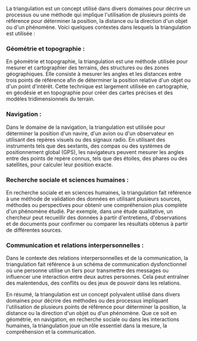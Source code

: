 La triangulation est un concept utilisé dans divers domaines pour décrire un processus ou une méthode qui implique l'utilisation de plusieurs points de référence pour déterminer la position, la distance ou la direction d'un objet ou d'un phénomène. Voici quelques contextes dans lesquels la triangulation est utilisée :

### Géométrie et topographie :
En géométrie et topographie, la triangulation est une méthode utilisée pour mesurer et cartographier des terrains, des structures ou des zones géographiques. Elle consiste à mesurer les angles et les distances entre trois points de référence afin de déterminer la position relative d'un objet ou d'un point d'intérêt. Cette technique est largement utilisée en cartographie, en géodésie et en topographie pour créer des cartes précises et des modèles tridimensionnels du terrain.

### Navigation :
Dans le domaine de la navigation, la triangulation est utilisée pour déterminer la position d'un navire, d'un avion ou d'un observateur en utilisant des repères visuels ou des signaux radio. En utilisant des instruments tels que des sextants, des compas ou des systèmes de positionnement global (GPS), les navigateurs peuvent mesurer les angles entre des points de repère connus, tels que des étoiles, des phares ou des satellites, pour calculer leur position exacte.

### Recherche sociale et sciences humaines :
En recherche sociale et en sciences humaines, la triangulation fait référence à une méthode de validation des données en utilisant plusieurs sources, méthodes ou perspectives pour obtenir une compréhension plus complète d'un phénomène étudié. Par exemple, dans une étude qualitative, un chercheur peut recueillir des données à partir d'entretiens, d'observations et de documents pour confirmer ou comparer les résultats obtenus à partir de différentes sources.

### Communication et relations interpersonnelles :
Dans le contexte des relations interpersonnelles et de la communication, la triangulation fait référence à un schéma de communication dysfonctionnel où une personne utilise un tiers pour transmettre des messages ou influencer une interaction entre deux autres personnes. Cela peut entraîner des malentendus, des conflits ou des jeux de pouvoir dans les relations.

En résumé, la triangulation est un concept polyvalent utilisé dans divers domaines pour décrire des méthodes ou des processus impliquant l'utilisation de plusieurs points de référence pour déterminer la position, la distance ou la direction d'un objet ou d'un phénomène. Que ce soit en géométrie, en navigation, en recherche sociale ou dans les interactions humaines, la triangulation joue un rôle essentiel dans la mesure, la compréhension et la communication.